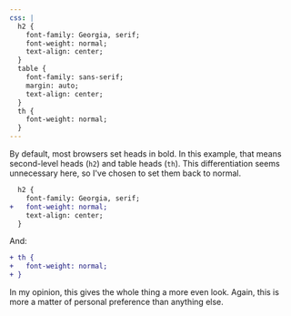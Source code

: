 ```yaml
---
css: |
  h2 {
    font-family: Georgia, serif;
    font-weight: normal;
    text-align: center;
  }
  table {
    font-family: sans-serif;
    margin: auto;
    text-align: center;
  }
  th {
    font-weight: normal;
  }
---
```


By default, most browsers set heads in bold. In this example, that means second-level heads (`h2`) and table heads (`th`). This differentiation seems unnecessary here, so I've chosen to set them back to normal.

```diff
  h2 {
    font-family: Georgia, serif;
+   font-weight: normal;
    text-align: center;
  }
```

And:

``` diff
+ th {
+   font-weight: normal;
+ }
```

In my opinion, this gives the whole thing a more even look. Again, this is more a matter of personal preference than anything else.

